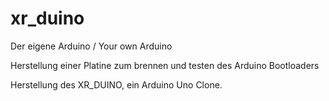 xr_duino
========

Der eigene Arduino / Your own Arduino

Herstellung einer Platine zum brennen und testen des Arduino Bootloaders

Herstellung des XR_DUINO, ein Arduino Uno Clone.

